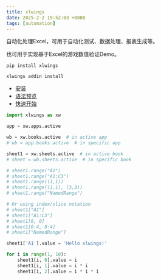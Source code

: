 ```yaml
---
title: xlwings
date: 2025-2-2 19:52:03 +0800
tags: [automation]
---
```


自动化处理Excel，可用于自动化测试、数据处理、报表生成等。

也可用于实现基于Excel的游戏数值验证Demo。

`pip install xlwings`

`xlwings addin install`

* [安装](https://docs.xlwings.org/en/stable/installation.html)
* [语法预览](https://docs.xlwings.org/en/stable/syntax_overview.html)
* [快速开始](https://docs.xlwings.org/en/stable/quickstart.html)

```python
import xlwings as xw

app = xw.apps.active

wb = xw.books.active  # in active app
# wb = app.books.active  # in specific app

sheet1 = xw.sheets.active  # in active book
# sheet = wb.sheets.active  # in specific book

# sheet1.range("A1")
# sheet1.range("A1:C3")
# sheet1.range((1,1))
# sheet1.range((1,1), (3,3))
# sheet1.range("NamedRange")

# Or using index/slice notation
# sheet1["A1"]
# sheet1["A1:C3"]
# sheet1[0, 0]
# sheet1[0:4, 0:4]
# sheet1["NamedRange"]

sheet1['A1'].value = 'Hello xlwings!'

for i in range(1, 10):
    sheet1[i, 0].value = i
    sheet1[i, 1].value = i * i
    sheet1[i, 2].value = i * i * i

```